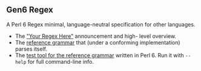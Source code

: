 ## Gen6 Regex

A Perl 6 Regex minimal, language-neutral specification for other languages.

* The ["Your Regex Here"](YOUR-REGEX-HERE-POSTING.md) announcement and high-
  level overview.
* The [reference grammar](regex) that (under a conforming implementation)
  parses itself.
* The [test tool for the reference grammar](regex.t6) written in Perl 6.
  Run it with `--help` for full command-line info.
